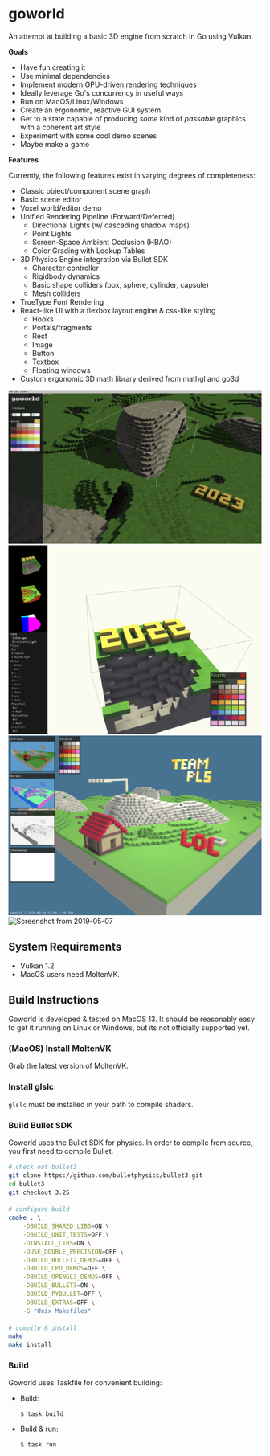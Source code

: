 # goworld

An attempt at building a basic 3D engine from scratch in Go using Vulkan.

**Goals**

- Have fun creating it
- Use minimal dependencies
- Implement modern GPU-driven rendering techniques
- Ideally leverage Go's concurrency in useful ways
- Run on MacOS/Linux/Windows
- Create an ergonomic, reactive GUI system
- Get to a state capable of producing _some_ kind of _passable_ graphics with a coherent art style
- Experiment with some cool demo scenes
- Maybe make a game

**Features**

Currently, the following features exist in varying degrees of completeness:

- Classic object/component scene graph
- Basic scene editor
- Voxel world/editor demo
- Unified Rendering Pipeline (Forward/Deferred)
  - Directional Lights (w/ cascading shadow maps)
  - Point Lights
  - Screen-Space Ambient Occlusion (HBAO)
  - Color Grading with Lookup Tables
- 3D Physics Engine integration via Bullet SDK
  - Character controller
  - Rigidbody dynamics
  - Basic shape colliders (box, sphere, cylinder, capsule)
  - Mesh colliders
- TrueType Font Rendering
- React-like UI with a flexbox layout engine & css-like styling
  - Hooks
  - Portals/fragments
  - Rect
  - Image
  - Button
  - Textbox
  - Floating windows
- Custom ergonomic 3D math library derived from mathgl and go3d

![Screenshot from 2023-02-06](docs/img/screenshot230305.png)
![Screenshot from 2022-02-27](docs/img/screenshot220227.png)
![Screenshot from 2020-09-26](docs/img/screenshot200926.png)
![Screenshot from 2019-05-07](docs/img/screenshot190507.png)

## System Requirements

- Vulkan 1.2
- MacOS users need MoltenVK.

## Build Instructions

Goworld is developed & tested on MacOS 13. It should be reasonably easy to get it running on Linux or Windows,
but its not officially supported yet.

### (MacOS) Install MoltenVK

Grab the latest version of MoltenVK.

### Install glslc

`glslc` must be installed in your path to compile shaders.

### Build Bullet SDK

Goworld uses the Bullet SDK for physics. In order to compile from source, you first need to compile Bullet.

```bash
# check out bullet3
git clone https://github.com/bulletphysics/bullet3.git
cd bullet3
git checkout 3.25

# configure build
cmake . \
    -DBUILD_SHARED_LIBS=ON \
    -DBUILD_UNIT_TESTS=OFF \
    -DINSTALL_LIBS=ON \
    -DUSE_DOUBLE_PRECISION=OFF \
    -DBUILD_BULLET2_DEMOS=OFF \
    -DBUILD_CPU_DEMOS=OFF \
    -DBUILD_OPENGL3_DEMOS=OFF \
    -DBUILD_BULLET3=ON \
    -DBUILD_PYBULLET=OFF \
    -DBUILD_EXTRAS=OFF \
    -G "Unix Makefiles"

# compile & install
make
make install
```

### Build

Goworld uses Taskfile for convenient building:

- Build:
  ```
  $ task build
  ```
- Build & run:
  ```
  $ task run
  ```
